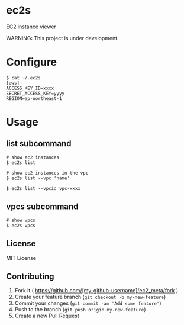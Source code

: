 # ec2s

EC2 instance viewer

WARNING: This project is under development.

# Configure

```
$ cat ~/.ec2s
[aws]
ACCESS_KEY_ID=xxxx
SECRET_ACCESS_KEY=yyyy
REGION=ap-northeast-1
```

# Usage

## list subcommand

```
# show ec2 instances
$ ec2s list

# show ec2 instances in the vpc
$ ec2s list --vpc 'name'

$ ec2s list --vpcid vpc-xxxx
```

## vpcs subcommand

```
# show vpcs
$ ec2s vpcs
```

## License

MIT License

## Contributing

1. Fork it ( https://github.com/[my-github-username]/ec2_meta/fork )
2. Create your feature branch (`git checkout -b my-new-feature`)
3. Commit your changes (`git commit -am 'Add some feature'`)
4. Push to the branch (`git push origin my-new-feature`)
5. Create a new Pull Request

